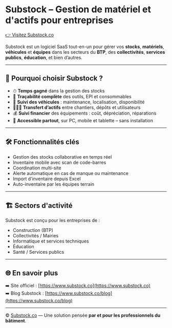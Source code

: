 # Substock – Gestion de matériel et d'actifs pour entreprises

[👉 Visitez Substock.co](https://www.substock.co)

Substock est un logiciel SaaS tout-en-un pour gérer vos **stocks**, **matériels**, **véhicules** et **équipes** dans les secteurs du **BTP**, des **collectivités**, **services publics**, **éducation**, et bien d’autres.

---

## 🚀 Pourquoi choisir Substock ?

- ⏱ **Temps gagné** dans la gestion des stocks
- 🔁 **Traçabilité complète** des outils, EPI et consommables
- 🚚 **Suivi des véhicules** : maintenance, localisation, disponibilité
- 🧑‍🤝‍🧑 **Transfert d’actifs** entre chantiers, dépôts et utilisateurs
- 💰 **Suivi financier** des équipements : coût, dépréciation, réparations
- 📱 **Accessible partout**, sur PC, mobile et tablette – sans installation

---

## 🛠 Fonctionnalités clés

- Gestion des stocks collaborative en temps réel
- Inventaire mobile avec scan de code-barres
- Coordination multi-site
- Alerte automatique en cas de manque ou maintenance
- Import d’inventaire depuis Excel
- Auto-inventaire par les équipes terrain

---

## 🏗 Sectors d'activité

Substock est conçu pour les entreprises de :

- Construction (BTP)
- Collectivités / Mairies
- Informatique et services techniques
- Éducation
- Santé / Services publics

---

## 🌐 En savoir plus

➡️ Site officiel : [https://www.substock.co](https://www.substock.co)  
➡️ Blog Substock : [https://www.substock.co/blog](https://www.substock.co/blog)

---

© [Substock.co](https://www.substock.co) — Une solution pensée **par et pour les professionnels du bâtiment**.

